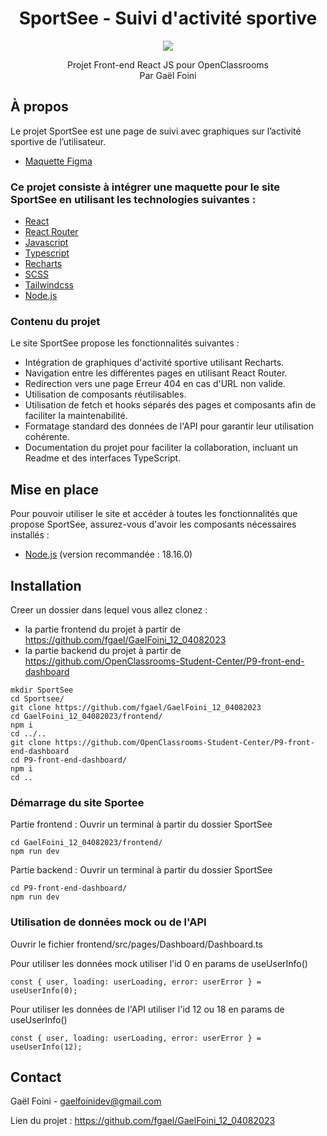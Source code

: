 <div id="header" align="center">

# SportSee - Suivi d'activité sportive

<img src="https://user.oc-static.com/upload/2020/08/18/15977560509272_logo%20%285%29.png" />

</div>

<p align="center">
Projet Front-end React JS pour OpenClassrooms
<br/>
Par Gaël Foini
<br/>
</p>

## À propos

Le projet SportSee est une page de suivi avec graphiques sur l’activité sportive de l’utilisateur.

- [Maquette Figma](https://www.figma.com/file/BMomGVZqLZb811mDMShpLu/UI-design-Sportify-FR?type=design&node-id=0-1&mode=design&t=Zv8DrIEMcAOJs4Sw-0)

### Ce projet consiste à intégrer une maquette pour le site SportSee en utilisant les technologies suivantes :

- [React](https://react.dev/)
- [React Router](https://reactrouter.com/en/main)
- [Javascript](https://developer.mozilla.org/fr/docs/Web/JavaScript)
- [Typescript](https://www.typescriptlang.org/)
- [Recharts](https://recharts.org/en-US)
- [SCSS](https://sass-lang.com/)
- [Tailwindcss](https://tailwindcss.com/)
- [Node.js](https://nodejs.org/en/)

### Contenu du projet

Le site SportSee propose les fonctionnalités suivantes :

- Intégration de graphiques d'activité sportive utilisant Recharts.
- Navigation entre les différentes pages en utilisant React Router.
- Redirection vers une page Erreur 404 en cas d'URL non valide.
- Utilisation de composants réutilisables.
- Utilisation de fetch et hooks séparés des pages et composants afin de faciliter la maintenabilité.
- Formatage standard des données de l'API pour garantir leur utilisation cohérente.
- Documentation du projet pour faciliter la collaboration, incluant un Readme et des interfaces TypeScript.

## Mise en place

Pour pouvoir utiliser le site et accéder à toutes les fonctionnalités que propose SportSee, assurez-vous d'avoir les composants nécessaires installés :

- [Node.js](https://nodejs.org/en/) (version recommandée : 18.16.0)

## Installation

Creer un dossier dans lequel vous allez clonez :

- la partie frontend du projet à partir de https://github.com/fgael/GaelFoini_12_04082023
- la partie backend du projet à partir de https://github.com/OpenClassrooms-Student-Center/P9-front-end-dashboard

```
mkdir SportSee
cd Sportsee/
git clone https://github.com/fgael/GaelFoini_12_04082023
cd GaelFoini_12_04082023/frontend/
npm i
cd ../..
git clone https://github.com/OpenClassrooms-Student-Center/P9-front-end-dashboard
cd P9-front-end-dashboard/
npm i
cd ..
```

### Démarrage du site Sportee

Partie frontend : Ouvrir un terminal à partir du dossier SportSee

```
cd GaelFoini_12_04082023/frontend/
npm run dev
```

Partie backend : Ouvrir un terminal à partir du dossier SportSee

```
cd P9-front-end-dashboard/
npm run dev
```

### Utilisation de données mock ou de l'API

Ouvrir le fichier frontend/src/pages/Dashboard/Dashboard.ts

Pour utiliser les données mock utiliser l'id 0 en params de useUserInfo()

```
const { user, loading: userLoading, error: userError } = useUserInfo(0);
```

Pour utiliser les données de l'API utiliser l'id 12 ou 18 en params de useUserInfo()

```
const { user, loading: userLoading, error: userError } = useUserInfo(12);
```

## Contact

Gaël Foini - gaelfoinidev@gmail.com

Lien du projet : https://github.com/fgael/GaelFoini_12_04082023
